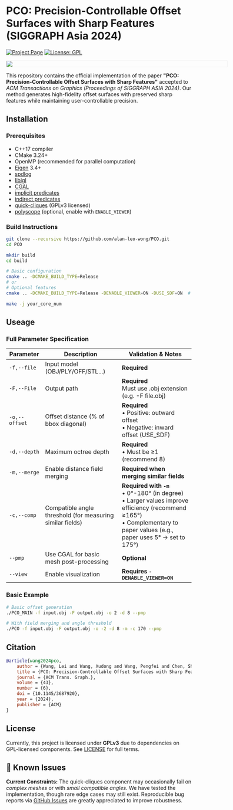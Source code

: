 
# PCO: Precision-Controllable Offset Surfaces with Sharp Features (SIGGRAPH Asia 2024)

[![Project Page](https://img.shields.io/badge/Project-Page-blue?style=flat&logo=google-chrome&logoColor=white)](https://alan-leo-wong.github.io/SIGASIA24-PCO-ProjectPage/)
[![License: GPL](https://img.shields.io/badge/License-GPLv3.0-yellow.svg)](https://opensource.org/licenses/gpl-3.0)

<div style="width:100%; margin:0 auto; text-align:center;">
  <img src="https://raw.githubusercontent.com/Alan-Leo-Wong/SIGASIA24-PCO-ProjectPage/main/src/assets/gallery.png" 
       style="max-width:100%; min-width:600px; height:auto; border:1px solid #eee;">
</div>


This repository contains the official implementation of the paper **"PCO: Precision-Controllable Offset Surfaces with Sharp Features"** accepted to *ACM Transactions on Graphics (Proceedings of SIGGRAPH ASIA 2024)*. Our method generates high-fidelity offset surfaces with preserved sharp features while maintaining user-controllable precision.

## Installation

### Prerequisites
- C++17 compiler
- CMake 3.24+
- OpenMP (recommended for parallel computation)
- [Eigen](https://gitlab.com/libeigen/eigen/-/releases/3.4.0) 3.4+
- [spdlog](https://github.com/gabime/spdlog)
- [libigl](https://github.com/libigl/libigl)
- [CGAL](https://github.com/CGAL/cgal)
- [implicit predicates](https://github.com/qnzhou/implicit_predicates)
- [indirect predicates](https://github.com/MarcoAttene/Indirect_Predicates)
- [quick-cliques](https://github.com/darrenstrash/quick-cliques) (GPLv3 licensed)
- [polyscope](https://github.com/nmwsharp/polyscope) (optional, enable with `ENABLE_VIEWER`)

### Build Instructions
```bash
git clone --recursive https://github.com/alan-leo-wong/PCO.git
cd PCO

mkdir build
cd build

# Basic configuration
cmake .. -DCMAKE_BUILD_TYPE=Release
# or
# Optional features
cmake .. -DCMAKE_BUILD_TYPE=Release -DENABLE_VIEWER=ON -DUSE_SDF=ON  # Enable viewer and SDF features

make -j your_core_num
```

## Useage

### Full Parameter Specification
| Parameter     | Description                                               | Validation & Notes                                           |
| ------------- | --------------------------------------------------------- | ------------------------------------------------------------ |
| `-f,--file`   | Input model (OBJ/PLY/OFF/STL...)                          | **Required**                                                 |
| `-F,--File`   | Output path                                               | **Required**<br />Must use .obj extension (e.g. -F file.obj) |
| `-o,--offset` | Offset distance (% of bbox diagonal)                      | **Required**<br>• Positive: outward offset<br>• Negative: inward offset (USE_SDF) |
| `-d,--depth`  | Maximum octree depth                                      | **Required**<br>• Must be ≥1 (recommend 8)                   |
| `-m,--merge`  | Enable distance field merging                             | **Required when merging similar fields**                     |
| `-c,--comp`   | Compatible angle threshold (for measuring similar fields) | **Required with `-m`**<br>• 0°-180° (in degree)<br />• Larger values improve efficiency (recommend ≥165°)<br />• Complementary to paper values (e.g., paper uses 5° → set to 175°) |
| `--pmp`       | Use CGAL for basic mesh post-processing                   | **Optional**                                                 |
| `--view`      | Enable visualization                                      | **Requires `-DENABLE_VIEWER=ON`**                            |


### Basic Example
```bash
# Basic offset generation
./PCO_MAIN -f input.obj -F output.obj -o 2 -d 8 --pmp

# With field merging and angle threshold
./PCO -f input.obj -F output.obj -o -2 -d 8 -m -c 170 --pmp
```

## Citation
```bibtex
@article{wang2024pco,
    author = {Wang, Lei and Wang, Xudong and Wang, Pengfei and Chen, Shuangmin and Xin, Shiqing and Guo, Jiong and Wang, Wenping and Tu, Chenghe},
    title = {PCO: Precision-Controllable Offset Surfaces with Sharp Features},
    journal = {ACM Trans. Graph.},
    volume = {43},
    number = {6},
    doi = {10.1145/3687920},
    year = {2024},
    publisher = {ACM}
}
```

## License
Currently, this project is licensed under **GPLv3** due to dependencies on GPL-licensed components. See [LICENSE](LICENSE) for full terms.


## 🐛 Known Issues
**Current Constraints:** The quick-cliques component may occasionally fail on *complex meshes* or with *small compatible angles*. 
We have tested the implementation, though rare edge cases may still exist. Reproducible bug reports via [GitHub Issues](https://github.com/Alan-Leo-Wong/PCO/issues) are greatly appreciated to improve robustness.
